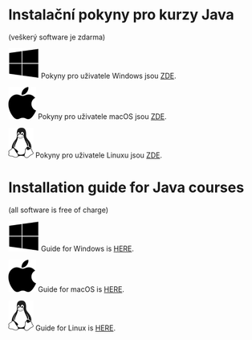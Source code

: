 Instalační pokyny pro kurzy Java
================================

(veškerý software je zdarma)

![](img/logo-windows.png)
Pokyny pro uživatele Windows jsou [ZDE](win/).

![](img/logo-mac.png)
Pokyny pro uživatele macOS jsou [ZDE](mac/).


![](img/logo-linux.png)
Pokyny pro uživatele Linuxu jsou [ZDE](linux/).


Installation guide for Java courses
===================================

(all software is free of charge)

![](img/logo-windows.png)
Guide for Windows is [HERE](win/index-eng.html).

![](img/logo-mac.png)
Guide for macOS is [HERE](mac/index-eng.html).

![](img/logo-linux.png)
Guide for Linux is [HERE](linux/index-eng.html).
